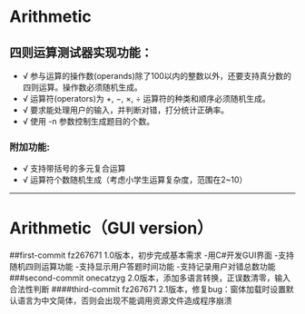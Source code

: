 # Arithmetic
## 四则运算测试器实现功能：
- √ 参与运算的操作数(operands)除了100以内的整数以外，还要支持真分数的四则运算。操作数必须随机生成。
- √ 运算符(operators)为 +, −, ×, ÷ 运算符的种类和顺序必须随机生成。
- √ 要求能处理用户的输入，并判断对错，打分统计正确率。
- √ 使用 -n 参数控制生成题目的个数。
### 附加功能:
- √ 支持带括号的多元复合运算
- √ 运算符个数随机生成（考虑小学生运算复杂度，范围在2~10）
***
# Arithmetic（GUI version）
##first-commit fz267671 1.0版本，初步完成基本需求
-用C#开发GUI界面
-支持随机四则运算功能
-支持显示用户答题时间功能
-支持记录用户对错总数功能
###second-commit onecatzyg 2.0版本，添加多语言转换，正误数清零，输入合法性判断
####third-commit fz267671 2.1版本，修复bug：窗体加载时设置默认语言为中文简体，否则会出现不能调用资源文件造成程序崩溃
